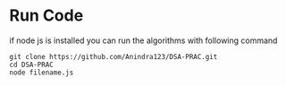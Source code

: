# Run Code
if node js is installed you can run the algorithms with following command
```
git clone https://github.com/Anindra123/DSA-PRAC.git
cd DSA-PRAC
node filename.js
```
